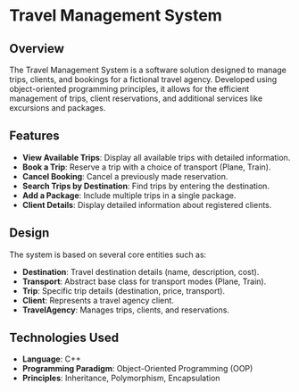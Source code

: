 # Travel Management System

## Overview
The Travel Management System is a software solution designed to manage trips, clients, and bookings for a fictional travel agency. Developed using object-oriented programming principles, it allows for the efficient management of trips, client reservations, and additional services like excursions and packages.

## Features
- **View Available Trips**: Display all available trips with detailed information.
- **Book a Trip**: Reserve a trip with a choice of transport (Plane, Train).
- **Cancel Booking**: Cancel a previously made reservation.
- **Search Trips by Destination**: Find trips by entering the destination.
- **Add a Package**: Include multiple trips in a single package.
- **Client Details**: Display detailed information about registered clients.

## Design
The system is based on several core entities such as:
- **Destination**: Travel destination details (name, description, cost).
- **Transport**: Abstract base class for transport modes (Plane, Train).
- **Trip**: Specific trip details (destination, price, transport).
- **Client**: Represents a travel agency client.
- **TravelAgency**: Manages trips, clients, and reservations.

## Technologies Used
- **Language**: C++
- **Programming Paradigm**: Object-Oriented Programming (OOP)
- **Principles**: Inheritance, Polymorphism, Encapsulation
